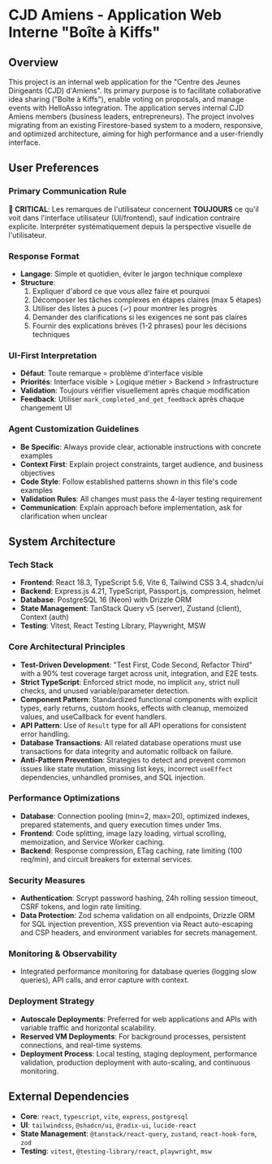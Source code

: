 # CJD Amiens - Application Web Interne "Boîte à Kiffs"

## Overview
This project is an internal web application for the "Centre des Jeunes Dirigeants (CJD) d'Amiens". Its primary purpose is to facilitate collaborative idea sharing ("Boîte à Kiffs"), enable voting on proposals, and manage events with HelloAsso integration. The application serves internal CJD Amiens members (business leaders, entrepreneurs). The project involves migrating from an existing Firestore-based system to a modern, responsive, and optimized architecture, aiming for high performance and a user-friendly interface.

## User Preferences
### Primary Communication Rule
**🎯 CRITICAL**: Les remarques de l'utilisateur concernent **TOUJOURS** ce qu'il voit dans l'interface utilisateur (UI/frontend), sauf indication contraire explicite. Interpréter systématiquement depuis la perspective visuelle de l'utilisateur.

### Response Format
- **Langage**: Simple et quotidien, éviter le jargon technique complexe
- **Structure**: 
  1. Expliquer d'abord ce que vous allez faire et pourquoi
  2. Décomposer les tâches complexes en étapes claires (max 5 étapes)
  3. Utiliser des listes à puces (✓) pour montrer les progrès
  4. Demander des clarifications si les exigences ne sont pas claires
  5. Fournir des explications brèves (1-2 phrases) pour les décisions techniques

### UI-First Interpretation
- **Défaut**: Toute remarque = problème d'interface visible
- **Priorités**: Interface visible > Logique métier > Backend > Infrastructure
- **Validation**: Toujours vérifier visuellement après chaque modification
- **Feedback**: Utiliser `mark_completed_and_get_feedback` après chaque changement UI

### Agent Customization Guidelines
- **Be Specific**: Always provide clear, actionable instructions with concrete examples
- **Context First**: Explain project constraints, target audience, and business objectives
- **Code Style**: Follow established patterns shown in this file's code examples
- **Validation Rules**: All changes must pass the 4-layer testing requirement
- **Communication**: Explain approach before implementation, ask for clarification when unclear

## System Architecture
### Tech Stack
- **Frontend**: React 18.3, TypeScript 5.6, Vite 6, Tailwind CSS 3.4, shadcn/ui
- **Backend**: Express.js 4.21, TypeScript, Passport.js, compression, helmet
- **Database**: PostgreSQL 16 (Neon) with Drizzle ORM
- **State Management**: TanStack Query v5 (server), Zustand (client), Context (auth)
- **Testing**: Vitest, React Testing Library, Playwright, MSW

### Core Architectural Principles
- **Test-Driven Development**: "Test First, Code Second, Refactor Third" with a 90% test coverage target across unit, integration, and E2E tests.
- **Strict TypeScript**: Enforced strict mode, no implicit `any`, strict null checks, and unused variable/parameter detection.
- **Component Pattern**: Standardized functional components with explicit types, early returns, custom hooks, effects with cleanup, memoized values, and useCallback for event handlers.
- **API Pattern**: Use of `Result` type for all API operations for consistent error handling.
- **Database Transactions**: All related database operations must use transactions for data integrity and automatic rollback on failure.
- **Anti-Pattern Prevention**: Strategies to detect and prevent common issues like state mutation, missing list keys, incorrect `useEffect` dependencies, unhandled promises, and SQL injection.

### Performance Optimizations
- **Database**: Connection pooling (min=2, max=20), optimized indexes, prepared statements, and query execution times under 1ms.
- **Frontend**: Code splitting, image lazy loading, virtual scrolling, memoization, and Service Worker caching.
- **Backend**: Response compression, ETag caching, rate limiting (100 req/min), and circuit breakers for external services.

### Security Measures
- **Authentication**: Scrypt password hashing, 24h rolling session timeout, CSRF tokens, and login rate limiting.
- **Data Protection**: Zod schema validation on all endpoints, Drizzle ORM for SQL injection prevention, XSS prevention via React auto-escaping and CSP headers, and environment variables for secrets management.

### Monitoring & Observability
- Integrated performance monitoring for database queries (logging slow queries), API calls, and error capture with context.

### Deployment Strategy
- **Autoscale Deployments**: Preferred for web applications and APIs with variable traffic and horizontal scalability.
- **Reserved VM Deployments**: For background processes, persistent connections, and real-time systems.
- **Deployment Process**: Local testing, staging deployment, performance validation, production deployment with auto-scaling, and continuous monitoring.

## External Dependencies
- **Core**: `react`, `typescript`, `vite`, `express`, `postgresql`
- **UI**: `tailwindcss`, `@shadcn/ui`, `@radix-ui`, `lucide-react`
- **State Management**: `@tanstack/react-query`, `zustand`, `react-hook-form`, `zod`
- **Testing**: `vitest`, `@testing-library/react`, `playwright`, `msw`
```